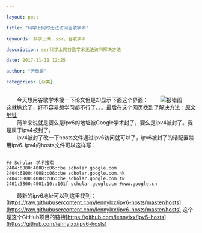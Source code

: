 ```yaml
---

layout: post

title: "科学上网时无法访问谷歌学术"

keywords: 科学上网，ssr，谷歌学术

description: ssr科学上网谷歌学术无法访问解决方法

date: 2017-11-11 12:25

author: "尹傲雄"

categories: [杂类]
---
```

　　今天想用谷歌学术搜一下论文但是却显示下面这个界面：
　　![报错图](https://cdn.yinaoxiong.cn/image/posts/2017-11-11/2017-11-11.JPG)
　　这就尴尬了，好不容易想学习都不行了。。。最后在这个网页找到了解决方法：[原文地址](https://www.polarxiong.com/archives/%E9%80%9A%E8%BF%87VPS%E4%BD%BF%E7%94%A8VPN%E6%88%96ShadowSocks%E8%AE%BF%E9%97%AEGoogle%E6%88%96Google-Schoolar%E5%87%BA%E7%8E%B0%E9%AA%8C%E8%AF%81%E7%A0%81%E7%AD%89%E7%9A%84%E8%A7%A3%E5%86%B3%E6%96%B9%E6%B3%95.html)  
　　简单来说就是要么是ipv6的地址被Google学术封了，要么是ipv4被封了。我是属于ipv4被封了。  
　　ipv4被封了改一下hosts文件通过ipv6访问就可以了，ipv6被封了的话配置禁用ipv6. ipv4的hosts文件可以这样写：

```

## Scholar 学术搜索
2404:6800:4008:c06::be scholar.google.com
2404:6800:4008:c06::be scholar.google.com.hk
2404:6800:4008:c06::be scholar.google.com.tw
2401:3800:4001:10::101f scholar.google.cn #www.google.cn
```

　　最新的ipv6地址可以到这里找到：
[https://raw.githubusercontent.com/lennylxx/ipv6-hosts/master/hosts](https://raw.githubusercontent.com/lennylxx/ipv6-hosts/master/hosts)
这个是这个GitHub项目的链接[https://github.com/lennylxx/ipv6-hosts](https://github.com/lennylxx/ipv6-hosts)
